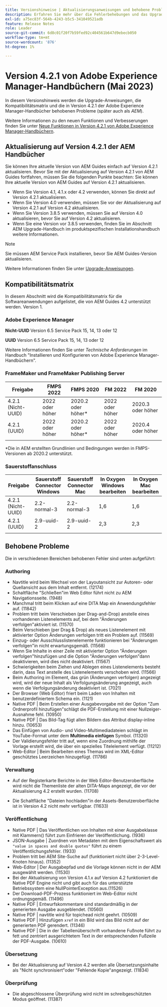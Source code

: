 ```yaml
---
title: Versionshinweise | Aktualisierungsanweisungen und behobene Probleme in Version 4.2.1 der Adobe Experience Manager-Handbücher
description: Erfahren Sie mehr über die Fehlerbehebungen und das Upgrade auf Version 4.2.1 der Adobe Experience Manager-Handbücher.
exl-id: a75ec83f-564b-4243-b5c5-341049521adb
feature: Release Notes
role: Leader
source-git-commit: 6d8c01f20f7b59fed92c404561b647d9ebecb050
workflow-type: tm+mt
source-wordcount: '876'
ht-degree: 1%

---
```


# Version 4.2.1 von Adobe Experience Manager-Handbüchern (Mai 2023)

In diesem Versionshinweis werden die Upgrade-Anweisungen, die Kompatibilitätsmatrix und die in Version 4.2.1 der Adobe Experience Manager-Handbücher behobenen Probleme (später auch als *AEM*).

Weitere Informationen zu den neuen Funktionen und Verbesserungen finden Sie unter [Neue Funktionen in Version 4.2.1 von Adobe Experience Manager-Handbüchern](whats-new-4-2-1-release.md).

## Aktualisierung auf Version 4.2.1 der AEM Handbücher


Sie können Ihre aktuelle Version von AEM Guides einfach auf Version 4.2.1 aktualisieren. Bevor Sie mit der Aktualisierung auf Version 4.2.1 von AEM Guides fortfahren, müssen Sie die folgenden Punkte beachten: Sie können Ihre aktuelle Version von AEM Guides auf Version 4.2.1 aktualisieren.
* Wenn Sie Version 4.1, 4.1.x oder 4.2 verwenden, können Sie direkt auf Version 4.2.1 aktualisieren.
* Wenn Sie Version 4.0 verwenden, müssen Sie vor der Aktualisierung auf Version 4.2.1 auf Version 4.2 aktualisieren.
* Wenn Sie Version 3.8.5 verwenden, müssen Sie auf Version 4.0 aktualisieren, bevor Sie auf Version 4.2 aktualisieren.
* Wenn Sie eine Version vor 3.8.5 verwenden, finden Sie im Abschnitt AEM Upgrade-Handbuch im produktspezifischen Installationshandbuch weitere Informationen.

>[!NOTE]
>
>Sie müssen AEM Service Pack installieren, bevor Sie AEM Guides-Version aktualisieren.

Weitere Informationen finden Sie unter [Upgrade-Anweisungen](../install-guide/upgrade-xml-documentation.md).

## Kompatibilitätsmatrix

In diesem Abschnitt wird die Kompatibilitätsmatrix für die Softwareanwendungen aufgelistet, die von AEM Guides 4.2 unterstützt werden. Version 1.

### Adobe Experience Manager

**Nicht-UUID**
Version 6.5 Service Pack 15, 14, 13 oder 12

**UUID**
Version 6.5 Service Pack 15, 14, 13 oder 12

Weitere Informationen finden Sie unter *Technische Anforderungen* im Handbuch &quot;Installieren und Konfigurieren von Adobe Experience Manager-Handbüchern&quot;.

### FrameMaker und FrameMaker Publishing Server

| Freigabe | FMPS 2022 | FMPS 2020 | FM 2022 | FM 2020 |
| --- | --- | --- | --- | --- |
| 4.2.1 (Nicht-UUID) | 2022 oder höher | 2020.2 oder höher* | 2022 oder höher | 2020.3 oder höher |
| 4.2.1 (UUID) | 2022 oder höher | 2020.2 oder höher* | 2022 oder höher | 2020.4 oder höher |
| | | | |

*Die in AEM erstellten Grundlinien und Bedingungen werden in FMPS-Versionen ab 2020.2 unterstützt.

### Sauerstoffanschluss

| Freigabe | Sauerstoff Connector Windows | Sauerstoff Connector Mac | In Oxygen Windows bearbeiten | In Oxygen Mac bearbeiten |
| --- | --- | --- |--- |--- |
| 4.2.1 (Nicht-UUID) | 2.2-normal-3 | 2.2-normal-3 | 1,6 | 1,6 |
| 4.2.1 (UUID) | 2.9-uuid-2 | 2.9-uuid-2 | 2,3 | 2,3 |
|  |  |   |

## Behobene Probleme

Die in verschiedenen Bereichen behobenen Fehler sind unten aufgeführt:

### Authoring

* Navtitle wird beim Wechsel von der Layoutansicht zur Autoren- oder Quellansicht aus dem Inhalt entfernt. (12174)
* Schaltfläche &quot;Schließen&quot;im Web Editor führt nicht zu AEM Navigationsseite. (1948)
* Manchmal tritt beim Klicken auf eine DITA Map ein Anwendungsfehler auf. (11842)
* Problem tritt beim Verschieben (per Drag-and-Drop) anstelle eines vorhandenen Listenelements auf, bei dem &quot;Änderungen verfolgen&quot;aktiviert ist. (11570)
* Beim Verschieben (per Drag &amp; Drop) als neues Listenelement mit aktivierter Option Änderungen verfolgen tritt ein Problem auf. (11569)
* Einzug- oder Ausschlusslistenelemente funktionieren bei &quot;Änderungen verfolgen&quot;in nicht erwartungsgemäß. (11568)
* Wenn Sie Inhalte in einer Zeile mit aktivierter Option &quot;Änderungen verfolgen&quot;hinzufügen und die Option &quot;Änderungen verfolgen&quot;dann deaktivieren, wird dies nicht deaktiviert. (11567)
* Schwierigkeiten beim Ziehen und Ablegen eines Listenelements besteht darin, dass Text anstelle des Listenelements verschoben wird. (11566)
* Beim Authoring im Element, das grün (Änderungen verfolgen) angezeigt wird, wird der neue Inhalt als Verfolgungsänderung angezeigt, auch wenn die Verfolgungsänderung deaktiviert ist. (7021)
* Der Browser (Web Editor) friert beim Laden von Inhalten mit benutzerdefiniertem Schema ein. (1121)
* Native PDF | Beim Erstellen einer Ausgabevorgabe mit der Option &quot;Zum Ordnerprofil hinzufügen&quot;schlägt die PDF-Erstellung mit einer Nullzeiger-Ausnahme fehl. (10950)
* Native PDF | Das Bild-Tag fügt allen Bildern das Attribut display-inline hinzu. (10653)
* Das Einfügen von Audio- und Video-Multimediadateien schlägt im YouTube-Format unter dem **Multimedia einfügen** Symbol. (11320)
* Der Validierungsfehler tritt auf, wenn eine Zuordnung mithilfe der Vorlage erstellt wird, die über ein spezielles Titelelement verfügt. (11212)
* Web-Editor | Beim Bearbeiten eines Themas wird im XML-Editor geschütztes Leerzeichen hinzugefügt. (11786)

### Verwaltung

* Auf der Registerkarte Berichte in der Web Editor-Benutzeroberfläche wird nicht die Themenliste der alten DITA-Maps angezeigt, die vor der Aktualisierung 4.2 erstellt wurden. (11708)

* Die Schaltfläche &quot;Dateien hochladen&quot;in der Assets-Benutzeroberfläche ist in Version 4.2 nicht mehr verfügbar. (11633)


### Veröffentlichung

* Native PDF | Das Veröffentlichen von Inhalten mit einer Ausgabeklasse mit Klammern() führt zum Einfrieren der Veröffentlichung. (1936)
* JSON-Ausgabe | Zuordnen von Metadaten mit dem Eigenschaftswert als `"value in spaces and double quotes"` führt zu einem Veröffentlichungsfehler. (1933)
* Problem tritt bei AEM Site-Suche auf (funktioniert nicht über 2-3-Level-Knoten hinaus). (11352)
* Web-Editor | Der Ausgabepfad und die Vorlage können nicht in der AEM ausgewählt werden. (11530)
* Bei der Aktualisierung von Version 4.1.x auf Version 4.2 funktioniert die Native PDF Engine nicht und gibt auch für das unterstützte Betriebssystem eine NullPointerException aus.(11526)
* Der Download-PDF-Prozess funktioniert im Web-Editor nicht ordnungsgemäß. (11496)
* Native PDF | Entwurfskommentare sind standardmäßig in der generierten Ausgabe ausgeblendet. (10560)
* Native PDF | navtitle wird für topichead nicht geehrt. (10509)
* Native PDF | Hinzufügen `xref` in ein Bild wird das Bild nicht auf der generierten PDF gerendert. (11346)
* Native PDF | Die in der Tabellenüberschrift vorhandene Fußnote führt zu fett und zentriert ausgerichtetem Text in der entsprechenden Fußzeile der PDF-Ausgabe. (10610)

### Übersetzung

* Bei der Aktualisierung auf Version 4.2 werden alle Übersetzungsinhalte als &quot;Nicht synchronisiert&quot;oder &quot;Fehlende Kopie&quot;angezeigt. (11834)

### Überprüfung

* Die abgeschlossene Überprüfung wird nicht im schreibgeschützten Modus geöffnet. (11387)
